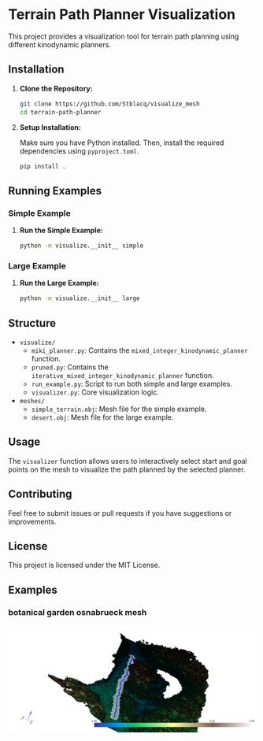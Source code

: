 # Terrain Path Planner Visualization

This project provides a visualization tool for terrain path planning using different kinodynamic planners.

## Installation

1. **Clone the Repository:**

    ```bash
    git clone https://github.com/Stblacq/visualize_mesh
    cd terrain-path-planner
    ```

2. **Setup Installation:**

    Make sure you have Python installed. Then, install the required dependencies using `pyproject.toml`.

    ```bash
    pip install .
    ```

## Running Examples

### Simple Example

1. **Run the Simple Example:**

    ```bash
    python -m visualize.__init__ simple
    ```

### Large Example

1. **Run the Large Example:**

    ```bash
    python -m visualize.__init__ large
    ```

## Structure

- `visualize/`
  - `miki_planner.py`: Contains the `mixed_integer_kinodynamic_planner` function.
  - `pruned.py`: Contains the `iterative_mixed_integer_kinodynamic_planner` function.
  - `run_example.py`: Script to run both simple and large examples.
  - `visualizer.py`: Core visualization logic.
- `meshes/`
  - `simple_terrain.obj`: Mesh file for the simple example.
  - `desert.obj`: Mesh file for the large example.

## Usage

The `visualizer` function allows users to interactively select start and goal points on the mesh to visualize the path planned by the selected planner.

## Contributing

Feel free to submit issues or pull requests if you have suggestions or improvements.

## License

This project is licensed under the MIT License.

## Examples
### botanical garden osnabrueck mesh
![botanical_garden_osnabrueck_mesh](./test.png)